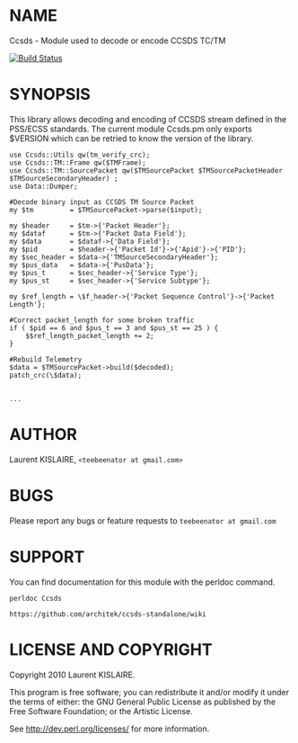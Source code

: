 # NAME

Ccsds - Module used to decode or encode CCSDS TC/TM

[![Build Status](https://secure.travis-ci.org/architek/ccsds-standalone.png?branch=master)](http://travis-ci.org/architek/ccsds-standalone)

# SYNOPSIS

This library allows decoding and encoding of CCSDS stream defined in the PSS/ECSS standards.
The current module Ccsds.pm only exports $VERSION which can be retried to know the version of the library. 

    use Ccsds::Utils qw(tm_verify_crc);
    use Ccsds::TM::Frame qw($TMFrame);
    use Ccsds::TM::SourcePacket qw($TMSourcePacket $TMSourcePacketHeader $TMSourceSecondaryHeader) ;
    use Data::Dumper;

    #Decode binary input as CCSDS TM Source Packet
    my $tm         = $TMSourcePacket->parse($input);

    my $header     = $tm->{'Packet Header'};
    my $dataf      = $tm->{'Packet Data Field'};
    my $data       = $dataf->{'Data Field'};
    my $pid        = $header->{'Packet Id'}->{'Apid'}->{'PID'};
    my $sec_header = $data->{'TMSourceSecondaryHeader'};
    my $pus_data   = $data->{'PusData'};
    my $pus_t      = $sec_header->{'Service Type'};
    my $pus_st     = $sec_header->{'Service Subtype'};

    my $ref_length = \$f_header->{'Packet Sequence Control'}->{'Packet Length'};

    #Correct packet_length for some broken traffic
    if ( $pid == 6 and $pus_t == 3 and $pus_st == 25 ) {
        $$ref_length_packet_length += 2;
    }

    #Rebuild Telemetry
    $data = $TMSourcePacket->build($decoded);
    patch_crc(\$data);
    

    ...

# AUTHOR

Laurent KISLAIRE, `<teebeenator at gmail.com>`

# BUGS

Please report any bugs or feature requests to `teebeenator at gmail.com`

# SUPPORT

You can find documentation for this module with the perldoc command.

    perldoc Ccsds

    https://github.com/architek/ccsds-standalone/wiki


# LICENSE AND COPYRIGHT

Copyright 2010 Laurent KISLAIRE.

This program is free software; you can redistribute it and/or modify it
under the terms of either: the GNU General Public License as published
by the Free Software Foundation; or the Artistic License.

See http://dev.perl.org/licenses/ for more information.




